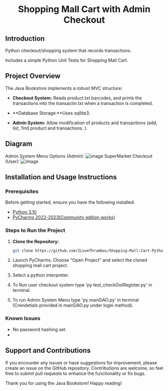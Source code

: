 <h1 align="center">Shopping Mall Cart with Admin Checkout</h1>

## Introduction
Python checkout/shopping system that records transactions.

Includes a simple Python Unit Tests for Shopping Mall Cart. 

## Project Overview

The Java Bookstore implements a robust MVC structure:

- **Checkout System:** Reads product.txt barcodes, and prints the transactions into the transactin.txt when a transaction is completed.
  
- **Database Storage:**Uses sqllite3.

- **Admin System:** Allow modification of products and transactions (add, list, find product and transactions. ).

## Diagram 

<!--Insert Diagram or GIF here (if applicable) to provide a visual representation of the MVC architecture and the flow of data in the Java Bookstore. !-->
Admin System Menu Options (Admin):
![image](https://github.com/ILoveThrumbos/Shopping-Mall-Admin-Checkout/assets/139453924/68a1f414-2ced-438c-bbeb-3ccd494187b7)
SuperMarket Checkout (User):
![image](https://github.com/ILoveThrumbos/Shopping-Mall-Admin-Checkout/assets/139453924/738afb0e-6740-467d-82d5-bb487dc5fb2a)


## Installation and Usage Instructions

### Prerequisites

Before getting started, ensure you have the following installed:

- [Python 3.10](https://www.python.org/downloads/)
- [PyCharms 2022-2023(Community edition works)](https://www.jetbrains.com/pycharm/download/?section=windows) 



### Steps to Run the Project

1. **Clone the Repository:**

   ```bash
   git clone https://github.com/ILoveThrumbos/Shopping-Mall-Cart-Python-Tests.git
2. Launch PyCharms.
   Choose "Open Project" and select the cloned shopping mall cart project.
3. Select a python interpreter.
4. To Run user checkout system type 'py test_checkOutRegister.py' in terminal.
5. To run Admin System Menu type 'py mainDAO.py' in terminal (Crendetials provided in mainDAO.py under login method).

### Known Issues
   - No password hashing set. 
   - 

## Support and Contributions
If you encounter any issues or have suggestions for improvement, please create an issue on the GitHub repository. Contributions are welcome, so feel free to submit pull requests to enhance the functionality or fix bugs.

Thank you for using the Java Bookstore! Happy reading!
